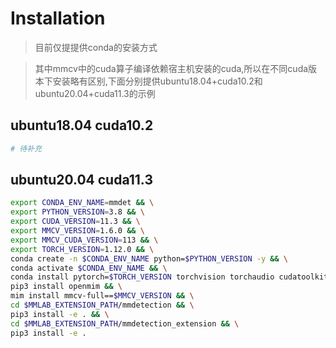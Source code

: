 # Installation

> 目前仅提提供conda的安装方式


> 其中mmcv中的cuda算子编译依赖宿主机安装的cuda,所以在不同cuda版本下安装略有区别,下面分别提供ubuntu18.04+cuda10.2和ubuntu20.04+cuda11.3的示例

## ubuntu18.04 cuda10.2

```bash
# 待补充
```

## ubuntu20.04 cuda11.3

```bash
export CONDA_ENV_NAME=mmdet && \
export PYTHON_VERSION=3.8 && \
export CUDA_VERSION=11.3 && \
export MMCV_VERSION=1.6.0 && \
export MMCV_CUDA_VERSION=113 && \
export TORCH_VERSION=1.12.0 && \
conda create -n $CONDA_ENV_NAME python=$PYTHON_VERSION -y && \
conda activate $CONDA_ENV_NAME && \
conda install pytorch=$TORCH_VERSION torchvision torchaudio cudatoolkit=$CUDA_VERSION -c pytorch -y && \
pip3 install openmim && \
mim install mmcv-full==$MMCV_VERSION && \
cd $MMLAB_EXTENSION_PATH/mmdetection && \
pip3 install -e . && \
cd $MMLAB_EXTENSION_PATH/mmdetection_extension && \
pip3 install -e . 
```
